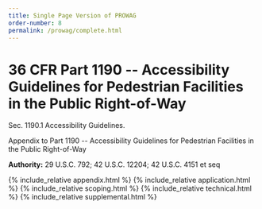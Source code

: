 ```yaml
---
title: Single Page Version of PROWAG
order-number: 8
permalink: /prowag/complete.html
---
```

# 36 CFR Part 1190 -- Accessibility Guidelines for Pedestrian Facilities in the Public Right-of-Way 

Sec. 1190.1 Accessibility Guidelines. 

Appendix to Part 1190 -- Accessibility Guidelines for Pedestrian Facilities in the Public Right-of-Way

**Authority:** 29 U.S.C. 792; 42 U.S.C. 12204; 42 U.S.C. 4151 et seq

{% include_relative appendix.html %}
{% include_relative application.html %}
{% include_relative scoping.html %}
{% include_relative technical.html %}
{% include_relative supplemental.html %}

